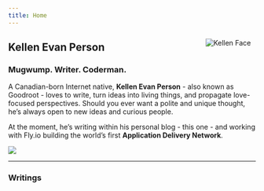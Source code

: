 ```yaml
---
title: Home
---
```

<img src="https://pbs.twimg.com/profile_images/864131339800522754/cQn7XNFp_400x400.jpg" style="max-width:30%;min-width:40px;float:right;padding:10px;" alt="Kellen Face">

## Kellen Evan Person

### Mugwump. Writer. Coderman.

A Canadian-born Internet native, **Kellen Evan Person** - also known as Goodroot - loves to write, turn ideas into living things, and propagate love-focused perspectives. Should you ever want a polite and unique thought, he’s always open to new ideas and curious people.

At the moment, he’s writing within his personal blog - this one - and working with Fly.io building the world’s first **Application Delivery Network**.

<img src="https://github.com/goodroot/hugo-classic/raw/master/images/partywizard.gif">

---
### Writings
